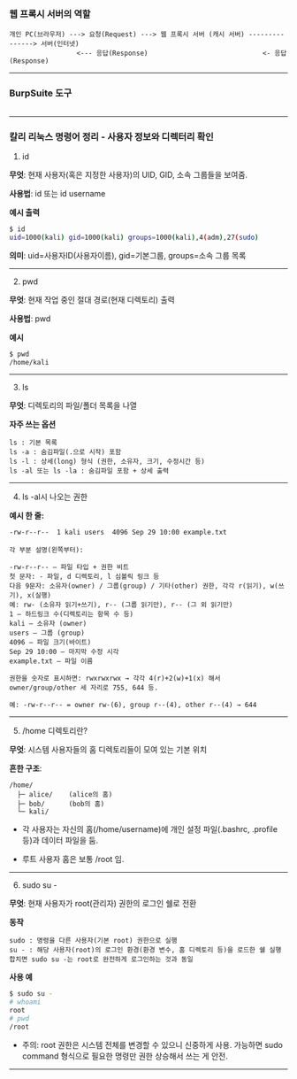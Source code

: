 
### 웹 프록시 서버의 역할
```
개인 PC(브라우저) ---> 요청(Request) ---> 웹 프록시 서버 (캐시 서버) ---------------> 서버(인터넷)
                 <--- 응답(Response)                             <- 응답(Response)
```

---

### BurpSuite 도구
```
```

---

### 칼리 리눅스 명령어 정리 - 사용자 정보와 디렉터리 확인

1) id

**무엇**: 현재 사용자(혹은 지정한 사용자)의 UID, GID, 소속 그룹들을 보여줌.

**사용법**: id 또는 id username

**예시 출력**
```bash
$ id
uid=1000(kali) gid=1000(kali) groups=1000(kali),4(adm),27(sudo)
```
**의미**: uid=사용자ID(사용자이름), gid=기본그룹, groups=소속 그룹 목록

---

2) pwd

**무엇**: 현재 작업 중인 절대 경로(현재 디렉토리) 출력

**사용법**: pwd

**예시**
```bash
$ pwd
/home/kali
```

---

3) ls

**무엇**: 디렉토리의 파일/폴더 목록을 나열

**자주 쓰는 옵션**
```
ls : 기본 목록
ls -a : 숨김파일(.으로 시작) 포함
ls -l : 상세(long) 형식 (권한, 소유자, 크기, 수정시간 등)
ls -al 또는 ls -la : 숨김파일 포함 + 상세 출력
```

---

4) ls -al시 나오는 권한

**예시 한 줄:**
```bash
-rw-r--r--  1 kali users  4096 Sep 29 10:00 example.txt
```
```
각 부분 설명(왼쪽부터):

-rw-r--r-- — 파일 타입 + 권한 비트
첫 문자: - 파일, d 디렉토리, l 심볼릭 링크 등
다음 9문자: 소유자(owner) / 그룹(group) / 기타(other) 권한, 각각 r(읽기), w(쓰기), x(실행)
예: rw- (소유자 읽기+쓰기), r-- (그룹 읽기만), r-- (그 외 읽기만)
1 — 하드링크 수(디렉토리는 항목 수 등)
kali — 소유자 (owner)
users — 그룹 (group)
4096 — 파일 크기(바이트)
Sep 29 10:00 — 마지막 수정 시각
example.txt — 파일 이름

권한을 숫자로 표시하면: rwxrwxrwx → 각각 4(r)+2(w)+1(x) 해서 owner/group/other 세 자리로 755, 644 등.

예: -rw-r--r-- = owner rw-(6), group r--(4), other r--(4) → 644
```

---

5) /home 디렉토리란?

**무엇**: 시스템 사용자들의 홈 디렉토리들이 모여 있는 기본 위치

**흔한 구조**:
```
/home/
  ├─ alice/    (alice의 홈)
  ├─ bob/      (bob의 홈)
  └─ kali/
```
- 각 사용자는 자신의 홈(/home/username)에 개인 설정 파일(.bashrc, .profile 등)과 데이터 파일을 둠.

- 루트 사용자 홈은 보통 /root 임.

---

6) sudo su -

**무엇**: 현재 사용자가 root(관리자) 권한의 로그인 쉘로 전환

**동작**
```
sudo : 명령을 다른 사용자(기본 root) 권한으로 실행
su - : 해당 사용자(root)의 로그인 환경(환경 변수, 홈 디렉토리 등)을 로드한 쉘 실행
합치면 sudo su -는 root로 완전하게 로그인하는 것과 동일
```
**사용 예**
```bash
$ sudo su -
# whoami
root
# pwd
/root
```
- 주의: root 권한은 시스템 전체를 변경할 수 있으니 신중하게 사용. 가능하면 sudo command 형식으로 필요한 명령만 권한 상승해서 쓰는 게 안전.

---

